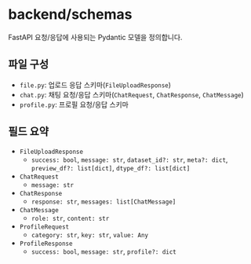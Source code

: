 # backend/schemas

FastAPI 요청/응답에 사용되는 Pydantic 모델을 정의합니다.

## 파일 구성
- `file.py`: 업로드 응답 스키마(`FileUploadResponse`)
- `chat.py`: 채팅 요청/응답 스키마(`ChatRequest`, `ChatResponse`, `ChatMessage`)
- `profile.py`: 프로필 요청/응답 스키마

## 필드 요약
- `FileUploadResponse`
  - `success: bool`, `message: str`, `dataset_id?: str`, `meta?: dict`, `preview_df?: list[dict]`, `dtype_df?: list[dict]`
- `ChatRequest`
  - `message: str`
- `ChatResponse`
  - `response: str`, `messages: list[ChatMessage]`
- `ChatMessage`
  - `role: str`, `content: str`
- `ProfileRequest`
  - `category: str`, `key: str`, `value: Any`
- `ProfileResponse`
  - `success: bool`, `message: str`, `profile?: dict`
